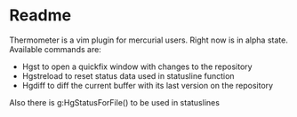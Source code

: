 Readme
======

Thermometer is a vim plugin for mercurial users. Right now is in alpha state.
Available commands are:

* Hgst to open a quickfix window with changes to the repository
* Hgstreload to reset status data used in statusline function
* Hgdiff to diff the current buffer with its last version on the repository

Also there is g:HgStatusForFile() to be used in statuslines
